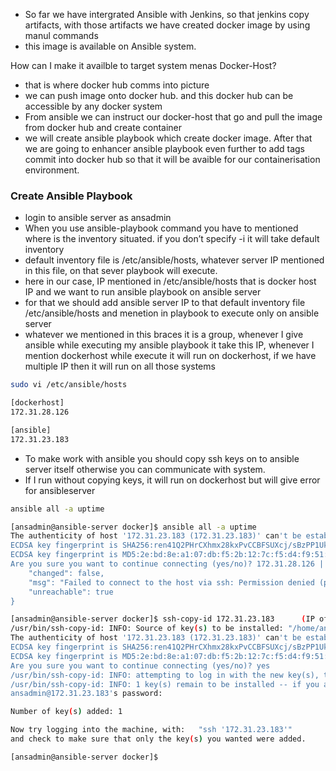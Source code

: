 - So far we have intergrated Ansible with Jenkins, so that jenkins copy artifacts, with those artifacts we have created docker image by using manul commands
- this image is available on Ansible system.

How can I make it availble to target system menas Docker-Host?
- that is where docker hub comms into picture
- we can push image onto docker hub. and this docker hub can be accessible by any docker system
- From ansible we can instruct our docker-host that go and pull the image from docker hub and create container
- we will create ansible playbook which create docker image. After that we are going to enhancer ansible playbook even further to add tags commit into docker hub so that it will be avaible for our containerisation environment.

### Create Ansible Playbook
- login to ansible server as ansadmin
- When you use ansible-playbook command you have to mentioned where is the inventory situated. if you don’t specify -i it will take default inventory
- default inventory file is /etc/ansible/hosts, whatever server IP mentioned in this file, on that sever playbook will execute.
- here in our case, IP mentioned in /etc/ansible/hosts that is docker host IP and we want to run ansible playbook on ansible server
- for that we should add ansible server IP to that default inventory file /etc/ansible/hosts and menetion in playbook to execute only on ansible server
- whatever we mentioned in this braces it is a group, whenever I give ansible while executing my ansible playbook it take this IP, whenever I mention dockerhost while execute it will run on dockerhost, if we have multiple IP then it will run on all those systems


```sh
sudo vi /etc/ansible/hosts

[dockerhost]
172.31.28.126

[ansible]
172.31.23.183
```
- To make work with ansible you should copy ssh keys on to ansible server itself otherwise you can communicate with system.
- If I run without copying keys, it will run on dockerhost but will give error for ansibleserver

```sh
ansible all -a uptime

[ansadmin@ansible-server docker]$ ansible all -a uptime
The authenticity of host '172.31.23.183 (172.31.23.183)' can't be established.
ECDSA key fingerprint is SHA256:ren41Q2PHrCXhmx28kxPvCCBFSUXcj/sBzPP1Uk+dV0.
ECDSA key fingerprint is MD5:2e:bd:8e:a1:07:db:f5:2b:12:7c:f5:d4:f9:51:7c:c4.
Are you sure you want to continue connecting (yes/no)? 172.31.28.126 | UNREACHABLE! => {
    "changed": false, 
    "msg": "Failed to connect to the host via ssh: Permission denied (publickey,gssapi-keyex,gssapi-with-mic,password).", 
    "unreachable": true
}
```
```sh
[ansadmin@ansible-server docker]$ ssh-copy-id 172.31.23.183      (IP of ansible server)
/usr/bin/ssh-copy-id: INFO: Source of key(s) to be installed: "/home/ansadmin/.ssh/id_rsa.pub"
The authenticity of host '172.31.23.183 (172.31.23.183)' can't be established.
ECDSA key fingerprint is SHA256:ren41Q2PHrCXhmx28kxPvCCBFSUXcj/sBzPP1Uk+dV0.
ECDSA key fingerprint is MD5:2e:bd:8e:a1:07:db:f5:2b:12:7c:f5:d4:f9:51:7c:c4.
Are you sure you want to continue connecting (yes/no)? yes
/usr/bin/ssh-copy-id: INFO: attempting to log in with the new key(s), to filter out any that are already installed
/usr/bin/ssh-copy-id: INFO: 1 key(s) remain to be installed -- if you are prompted now it is to install the new keys
ansadmin@172.31.23.183's password: 

Number of key(s) added: 1

Now try logging into the machine, with:   "ssh '172.31.23.183'"
and check to make sure that only the key(s) you wanted were added.

[ansadmin@ansible-server docker]$
```

